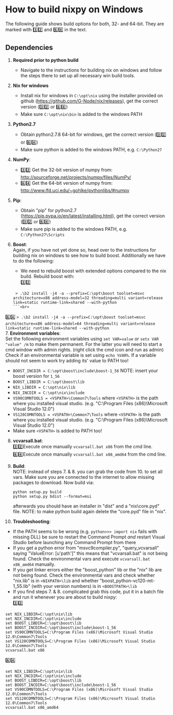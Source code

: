 How to build nixpy on Windows
=============================

The following guide shows build options for both, 32- and 64-bit. They are marked with :three::two: and :six::four: in the text.

Dependencies
------------

1. **Required prior to python build**
   - Navigate to the instructions for building nix on windows and follow the steps there to set up all necessary win build tools.

2. **Nix for windows**
   - Install nix for windows in `C:\opt\nix` using the installer provided on github (https://github.com/G-Node/nix/releases), get the correct version (:three::two: or :six::four:)
   - Make sure `C:\opt\nix\bin` is added to the windows PATH

3. **Python2.7**
   - Obtain python2.7.8 64-bit for windows, get the correct version (:three::two: or :six::four:)
   - Make sure python is added to the windows PATH, e.g. `C:\Python27`

4. **NumPy**:
   - :three::two: Get the 32-bit version of numpy from: http://sourceforge.net/projects/numpy/files/NumPy/
   - :six::four: Get the 64-bit version of numpy from: http://www.lfd.uci.edu/~gohlke/pythonlibs/#numpy

5. **Pip**:
   - Obtain "pip" for python2.7 (https://pip.pypa.io/en/latest/installing.html), get the correct version (:three::two: or :six::four:)
   - Make sure pip is added to the windows PATH, e.g. `C:\Python27\Scripts`

6. **Boost**:<br>
   Again, if you have not yet done so, head over to the instructions for building nix on windows to see how to build boost. Additionally we have to do the following:
   - We need to rebuild boost with extended options compared to the nix build. Rebuild boost with:<br>
  :three::two:
    ```
     > .\b2 install -j4 -a --prefix=C:\opt\boost toolset=msvc architecture=x86 address-model=32 threading=multi variant=release link=static runtime-link=shared --with-python
    ```<br>
  :six::four:
    ```
     > .\b2 install -j4 -a --prefix=C:\opt\boost toolset=msvc architecture=x86 address-model=64 threading=multi variant=release link=static runtime-link=shared --with-python
    ```<br>
7. **Environment variables**:<br>
   Set the following environment variables using `set VAR=value` or `setx VAR "value" /m` to make them permanent. For the latter you will need to start a cmd window with admin rights. (right click the cmd icon and run as admin) Check if an environmental variable is set using `echo %VAR%`. If a variable should not seem to work try adding its' value to PATH too!
   - `BOOST_INCDIR = C:\opt\boost\include\boost-1_56` NOTE: insert your boost version for `1_56`
   - `BOOST_LIBDIR = C:\opt\boost\lib`
   - `NIX_LIBDIR = C:\opt\nix\lib`
   - `NIX_INCDIR = C:\opt\nix\include`
   - `VS90COMNTOOLS = <VSPATH>\Common7\Tools` where `<VSPATH>` is the path where you installed visual studio. (e.g. "C:\Program Files (x86)\Microsoft Visual Studio 12.0")
   - `VS120COMNTOOLS = <VSPATH>\Common7\Tools` where `<VSPATH>` is the path where you installed visual studio. (e.g. "C:\Program Files (x86)\Microsoft Visual Studio 12.0")
   - Make sure `<VSPATH>` is added to PATH too!

8. **vcvarsall.bat**:<br>
   :three::two:Execute once manually `vcvarsall.bat x86` from the cmd line.<br>
   :six::four:Execute once manually `vcvarsall.bat x86_amd64` from the cmd line.

9. **Build**:<br>
   NOTE: instead of steps 7. & 8. you can grab the code from 10. to set all vars. Make sure you are connected to the internet to allow missing packages to download. Now build via:
    ```
    python setup.py build
    python setup.py bdist --format=msi
    ```
    afterwards you should have an installer in "dist\" and a "nix\core.pyd" file. NOTE: to make python build again delete the "core.pyd" file in "nix".

10. **Troubleshooting**:<br>
  - If the PATH seems to be wrong (e.g. `python>>> import nix` fails with missing DLL) be sure to restart the Command Prompt _and_ restart Visual Studio before launching any Command Prompt from there
  - If you get a python error from "msvc9compiler.py", "query_vcvarsall" saying "ValueError: [u'path']" this means that "vcvarsall.bat" is not being found. Check the environmental vars and execute `vcvarsall.bat x86_amd64` manually.
  - If you get linker errors either the "boost_python" lib or the "nix" lib are not being found. Check the environmental vars and check whether "nix.lib" is in `<NIXPATH>\lib` and whether "boost_python-vc120-mt-1_55.lib" (with your version numbers) is in `<BOOSTPATH>\lib`
  - If you find steps 7. & 8. complicated grab this code, put it in a batch file and run it whenever you are about to build nixpy:<br>
  :three::two:
  ```
  set NIX_LIBDIR=C:\opt\nix\lib
  set NIX_INCDIR=C:\opt\nix\include
  set BOOST_LIBDIR=C:\opt\boost\lib
  set BOOST_INCDIR=C:\opt\boost\include\boost-1_56
  set VS90COMNTOOLS=C:\Program Files (x86)\Microsoft Visual Studio 12.0\Common7\Tools
  set VS120COMNTOOLS=C:\Program Files (x86)\Microsoft Visual Studio 12.0\Common7\Tools
  vcvarsall.bat x86
  ```
  :six::four:
  ```
  set NIX_LIBDIR=C:\opt\nix\lib
  set NIX_INCDIR=C:\opt\nix\include
  set BOOST_LIBDIR=C:\opt\boost\lib
  set BOOST_INCDIR=C:\opt\boost\include\boost-1_56
  set VS90COMNTOOLS=C:\Program Files (x86)\Microsoft Visual Studio 12.0\Common7\Tools
  set VS120COMNTOOLS=C:\Program Files (x86)\Microsoft Visual Studio 12.0\Common7\Tools
  vcvarsall.bat x86_amd64
  ```

